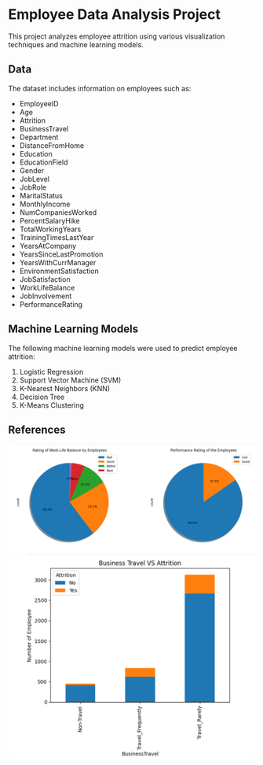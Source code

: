 # Employee Data Analysis Project

This project analyzes employee attrition using various visualization techniques and machine learning models.

## Data

The dataset includes information on employees such as:

- EmployeeID
- Age
- Attrition
- BusinessTravel
- Department
- DistanceFromHome
- Education
- EducationField
- Gender
- JobLevel
- JobRole
- MaritalStatus
- MonthlyIncome
- NumCompaniesWorked
- PercentSalaryHike
- TotalWorkingYears
- TrainingTimesLastYear
- YearsAtCompany
- YearsSinceLastPromotion
- YearsWithCurrManager
- EnvironmentSatisfaction
- JobSatisfaction
- WorkLifeBalance
- JobInvolvement
- PerformanceRating

## Machine Learning Models

The following machine learning models were used to predict employee attrition:

1. Logistic Regression
2. Support Vector Machine (SVM)
3. K-Nearest Neighbors (KNN)
4. Decision Tree
5. K-Means Clustering

## References
![](https://github.com/Diyarns2003/employee_data_analysis/blob/main/img1.png)
![](https://github.com/Diyarns2003/employee_data_analysis/blob/main/img2.png)
